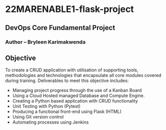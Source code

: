 # 22MARENABLE1-flask-project
## DevOps Core Fundamental Project
### **Author** – Bryleen Karimakwenda

## **Objective**
To create a CRUD application with utilisation of supporting tools, methodologies and technologies that encapsulate all core modules covered during training.
Deliverables to meet this objective includes:
* Managing project progress through the use of a Kanban Board
* Using a Cloud Hosted managed Database and Compute Engine.
*	Creating a Python based application with CRUD functionality
*	Unit Testing with Python (Pytest)
*	Producing a functional front-end using Flask (HTML)
*	Using Git version control
*	Automating processes using Jenkins


